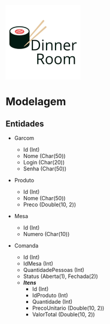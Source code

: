 ![Logo Projeto Dinner Room](https://raw.githubusercontent.com/orlandoburli/dinner-room/master/documentation/prototype/dinner_room_logo.png)

# Modelagem

## Entidades

* Garcom
  * Id (Int)
  * Nome (Char(50))
  * Login (Char(20))
  * Senha (Char(50))

* Produto
  * Id (Int)
  * Nome (Char(50))
  * Preco (Double(10, 2))

* Mesa
  * Id (Int)
  * Numero (Char(10))

* Comanda
  * Id (Int)
  * IdMesa (Int)
  * QuantidadePessoas (Int)
  * Status (Aberta(1), Fechada(2))
  * _**Itens**_
    * Id (Int)
    * IdProduto (Int)
    * Quantidade (Int)
    * PrecoUnitario (Double(10, 2))
    * ValorTotal (Double(10, 2))